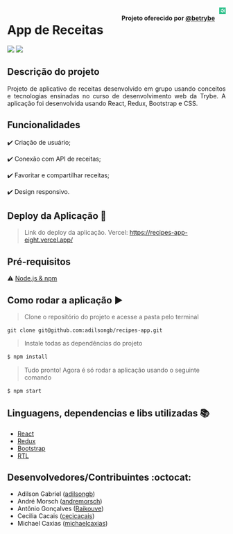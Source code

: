 <img src="./public/logo-trybe.png" alt="drawing" style="width:15px; float: right; margin-top: 4px"/>
<h4 style="margin-right: 10px; float: right;">Projeto oferecido por 
<a href="https://www.betrybe.com/">@betrybe</a>
</h4>



# App de Receitas

<p>
  <img src="https://img.shields.io/static/v1?label=react&message=framework&color=blue&style=for-the-badge&logo=REACT"/>
  <img src="http://img.shields.io/static/v1?label=STATUS&message=CONCLUIDO&color=GREEN&style=for-the-badge"/>
</p>

## Descrição do projeto 

<p align="justify">
  Projeto de aplicativo de receitas desenvolvido em grupo usando conceitos e tecnologias ensinadas no curso de desenvolvimento web da Trybe. A aplicação foi desenvolvida usando React, Redux, Bootstrap e CSS.
</p>

## Funcionalidades

:heavy_check_mark: Criação de usuário;

:heavy_check_mark: Conexão com API de receitas;

:heavy_check_mark: Favoritar e compartilhar receitas;

:heavy_check_mark: Design responsivo.

## Deploy da Aplicação :dash:

> Link do deploy da aplicação. Vercel: https://recipes-app-eight.vercel.app/

## Pré-requisitos

:warning: [Node.js & npm ](https://nodejs.org/en/download/)

## Como rodar a aplicação :arrow_forward:

> Clone o repositório do projeto e acesse a pasta pelo terminal

```
git clone git@github.com:adilsongb/recipes-app.git
```

> Instale todas as dependências do projeto

```bash
$ npm install 
```

> Tudo pronto! Agora é só rodar a aplicação usando o seguinte comando

```bash
$ npm start 
```


## Linguagens, dependencias e libs utilizadas :books:

- [React](https://pt-br.reactjs.org/docs/create-a-new-react-app.html)
- [Redux](https://redux.js.org/)
- [Bootstrap](https://getbootstrap.com/)
- [RTL](https://testing-library.com/docs/react-testing-library/intro/)

## Desenvolvedores/Contribuintes :octocat:

- Adilson Gabriel ([adilsongb]())
- André Morsch ([andremorsch](https://github.com/andremorsch))
- Antônio Gonçalves ([Raikouve](https://github.com/Raikouve))
- Cecilia Cacais ([cecicacais](https://github.com/cecicacais))
- Michael Caxias ([michaelcaxias](https://github.com/michaelcaxias))
